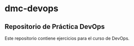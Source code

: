 # dmc-devops
## Repositorio de Práctica DevOps
Este repositorio contiene ejercicios para el curso de DevOps.
